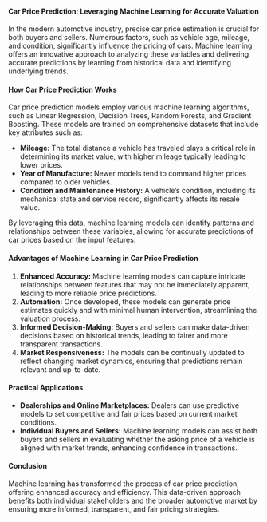 #### Car Price Prediction: Leveraging Machine Learning for Accurate Valuation

In the modern automotive industry, precise car price estimation is crucial for both buyers and sellers. Numerous factors, such as vehicle age, mileage, and condition, significantly influence the pricing of cars. Machine learning offers an innovative approach to analyzing these variables and delivering accurate predictions by learning from historical data and identifying underlying trends.

#### How Car Price Prediction Works
Car price prediction models employ various machine learning algorithms, such as Linear Regression, Decision Trees, Random Forests, and Gradient Boosting. These models are trained on comprehensive datasets that include key attributes such as:

- **Mileage:** The total distance a vehicle has traveled plays a critical role in determining its market value, with higher mileage typically leading to lower prices.
- **Year of Manufacture:** Newer models tend to command higher prices compared to older vehicles.
- **Condition and Maintenance History:** A vehicle’s condition, including its mechanical state and service record, significantly affects its resale value.

By leveraging this data, machine learning models can identify patterns and relationships between these variables, allowing for accurate predictions of car prices based on the input features.

#### Advantages of Machine Learning in Car Price Prediction
1. **Enhanced Accuracy:** Machine learning models can capture intricate relationships between features that may not be immediately apparent, leading to more reliable price predictions.
2. **Automation:** Once developed, these models can generate price estimates quickly and with minimal human intervention, streamlining the valuation process.
3. **Informed Decision-Making:** Buyers and sellers can make data-driven decisions based on historical trends, leading to fairer and more transparent transactions.
4. **Market Responsiveness:** The models can be continually updated to reflect changing market dynamics, ensuring that predictions remain relevant and up-to-date.

#### Practical Applications
- **Dealerships and Online Marketplaces:** Dealers can use predictive models to set competitive and fair prices based on current market conditions.
- **Individual Buyers and Sellers:** Machine learning models can assist both buyers and sellers in evaluating whether the asking price of a vehicle is aligned with market trends, enhancing confidence in transactions.

#### Conclusion
Machine learning has transformed the process of car price prediction, offering enhanced accuracy and efficiency. This data-driven approach benefits both individual stakeholders and the broader automotive market by ensuring more informed, transparent, and fair pricing strategies.
